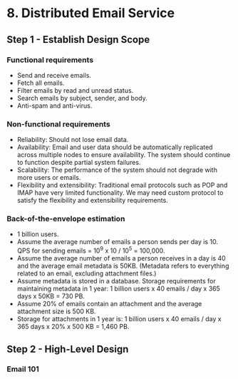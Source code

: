 # 8. Distributed Email Service

## Step 1 - Establish Design Scope

### Functional requirements

- Send and receive emails.
- Fetch all emails.
- Filter emails by read and unread status.
- Search emails by subject, sender, and body.
- Anti-spam and anti-virus.

### Non-functional requirements

- Reliability: Should not lose email data.
- Availability: Email and user data should be automatically replicated across multiple nodes to ensure availability. The system should continue to function despite partial system failures.
- Scalability: The performance of the system should not degrade with more users or emails.
- Flexibility and extensibility: Traditional email protocols such as POP and IMAP have very limited functionality. We may need custom protocol to satisfy the flexibility and extensibility requirements.

### Back-of-the-envelope estimation

- 1 billion users.
- Assume the average number of emails a person sends per day is 10. QPS for sending emails = $10^9$ x 10 / $10^5$ = 100,000.
- Assume the average number of emails a person receives in a day is 40 and the average email metadata is 50KB. (Metadata refers to everything related to an email, excluding attachment files.)
- Assume metadata is stored in a database. Storage requirements for maintaining metadata in 1 year: 1 billion users x 40 emails / day x 365 days x 50KB = 730 PB.
- Assume 20% of emails contain an attachment and the average attachment size is 500 KB.
- Storage for attachments in 1 year is: 1 billion users x 40 emails / day x 365 days x 20% x 500 KB = 1,460 PB.

## Step 2 - High-Level Design

### Email 101
